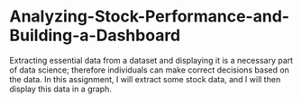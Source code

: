 # Analyzing-Stock-Performance-and-Building-a-Dashboard
Extracting essential data from a dataset and displaying it is a necessary part of data science; therefore individuals can make correct decisions based on the data. In this assignment, I will extract some stock data, and I will then display this data in a graph.

